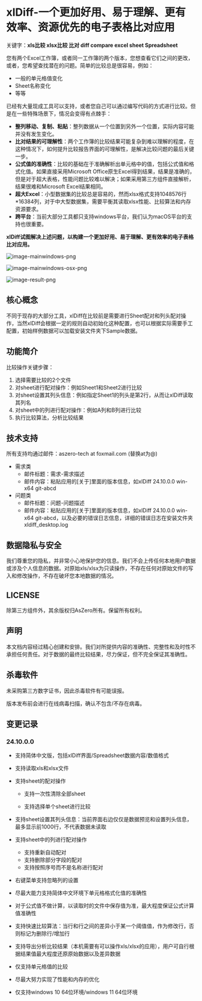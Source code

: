 # xlDiff-一个更加好用、易于理解、更有效率、资源优先的电子表格比对应用
关键字：**xls比较 xlsx比较 比对 diff compare excel sheet Spreadsheet**



您有两个Excel工作簿，或者同一工作簿的两个版本，您想查看它们之间的更改，或者，您希望查找潜在的问题。简单的比较总是很容易，例如：

- 一般的单元格值变化
- Sheet名称变化
- 等等

已经有大量现成工具可以支持，或者您自己可以通过编写代码的方式进行比较。但是在一些特殊场景下，情况会变得有点棘手：

- **整列移动、复制、粘贴**：整列数据从一个位置到另外一个位置，实际内容可能并没有发生变化。
- **比对结果的可理解性**：两个工作簿的比较结果可能复杂到难以理解的程度，在这种情况下，如何提升比较报告界面的可理解性，是解决比较问题的最后关键一步。
- **公式值的准确性**：比较的基础在于准确解析出单元格中的值，包括公式值和格式化值。如果直接采用Microsoft Office原生Excel得到结果，结果是准确的，但是对于超大表格，性能问题比较难以解决；如果采用第三方组件直接解析，结果很难和Microsoft Excel结果相同。
- **超大Excel**：小型数据集的比较总是容易的，然而xlsx格式支持1048576行*16384列，对于中大型数据集，需要平衡其读取xlsx性能、比较算法和内存资源要求。
- **跨平台**：当前大部分工具都只支持windows平台，我们认为macOS平台的支持也很重要。



**xlDiff试图解决上述问题，以构建一个更加好用、易于理解、更有效率的电子表格比对应用。**

![image-mainwindows-png](https://github.com/aszero-tech/xlDiff/blob/master/Help/images/image-mainwindows.png) 

![image-mainwindows-osx-png](https://github.com/aszero-tech/xlDiff/blob/master/Help/images/image-mainwindows-osx.png)

![image-result-png](https://github.com/aszero-tech/xlDiff/blob/master/Help/images/image-result.png)

## 核心概念

不同于现存的大部分工具，xlDiff在比较前是需要进行Sheet配对和列头配对操作，当然xlDiff会根据一定的规则自动初始化这种配置，也可以根据实际需要手工配置，初始样例数据可以加载安装文件夹下Sample数据。



## 功能简介

比较操作关键步骤：

1. 选择需要比较的2个文件
2. 对sheet进行配对操作：例如Sheet1和Sheet2进行比较
3. 对sheet设置其列头信息：例如指定Sheet1的列头是第2行，从而让xlDiff读取其列名
4. 对sheet中的列进行配对操作：例如A列和B列进行比较
5. 执行比较算法，分析比较结果

 

## 技术支持

所有支持均通过邮件：aszero-tech at foxmail.com (替换at为@)

- 需求类
  - 邮件标题：需求-需求描述
  - 邮件内容：粘贴应用的[关于]里面的版本信息，如xlDiff 24.10.0.0 win-x64 git-abcd
- 问题类
  - 邮件标题：问题-问题描述
  - 邮件内容：粘贴应用的[关于]里面的版本信息，如xlDiff 24.10.0.0 win-x64 git-abcd，以及必要的错误日志信息，详细的错误日志在安装文件夹xldiff_desktop.log



## 数据隐私与安全

我们尊重您的隐私，并非常小心地保护您的信息。我们不会上传任何本地用户数据或涉及个人信息的数据。对原始xls/xlsx为只读操作，不存在任何对原始文件的写入和修改操作，不存在破坏您本地数据的情况。



## LICENSE

除第三方组件外，其余版权归AsZero所有。保留所有权利。



## 声明

本文档内容经过精心创建和安排。我们对所提供内容的准确性、完整性和及时性不承担任何责任。对于数据的最终比较结果，尽力保证，但不完全保证其准确性。



## 杀毒软件

未采购第三方数字证书，因此杀毒软件有可能误报。

版本发布前会进行在线病毒扫描，确认不包含/不存在病毒。



## 变更记录
### 24.10.0.0

- 支持简体中文版，包括xlDiff界面/Spreadsheet数据内容/数值格式

- 支持读取xls和xlsx文件

- 支持sheet的配对操作

  - 支持一次性清除全部sheet

  - 支持选择单个sheet进行比较

- 支持sheet设置其列头信息：当前界面右边仅仅是数据预览和设置列头信息，最多显示前1000行，不代表数据未读取

- 支持sheet中的列进行配对操作

  - 支持重新自动配对
  - 支持删除部分字段的配对
  - 支持按照序号而不是名称进行配对

- 右键菜单支持忽略列的设置

- 尽最大能力支持简体中文环境下单元格格式化值的准确性

- 对于公式值不做计算，以读取时的文件中保存值为准，最大程度保证公式计算值准确性

- 支持快速比较算法：当行和行之间的差异小于某一个阈值值，作为修改行，否则标记为删除行/增加行

- 支持导出分析比较结果（本机需要有可以操作xls/xlsx的应用），用户可自行根据结果值最大程度还原原始数据以及差异数据

- 仅支持单元格值的比较

- 尽最大努力实现了性能和内存的优化

- 仅支持windows 10 64位环境/windows 11 64位环境

  
